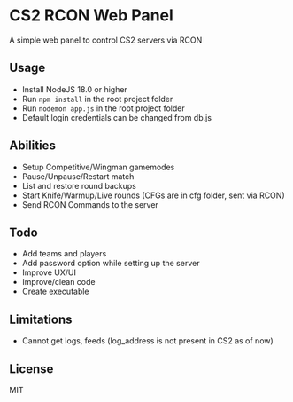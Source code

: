 # CS2 RCON Web Panel

A simple web panel to control CS2 servers via RCON

## Usage
- Install NodeJS 18.0 or higher
- Run `npm install` in the root project folder
- Run `nodemon app.js` in the root project folder
- Default login credentials can be changed from db.js

## Abilities 

- Setup Competitive/Wingman gamemodes
- Pause/Unpause/Restart match
- List and restore round backups
- Start Knife/Warmup/Live rounds (CFGs are in cfg folder, sent via RCON)
- Send RCON Commands to the server

## Todo

- Add teams and players
- Add password option while setting up the server
- Improve UX/UI
- Improve/clean code
- Create executable 

## Limitations

- Cannot get logs, feeds (log_address is not present in CS2 as of now)

## License

MIT